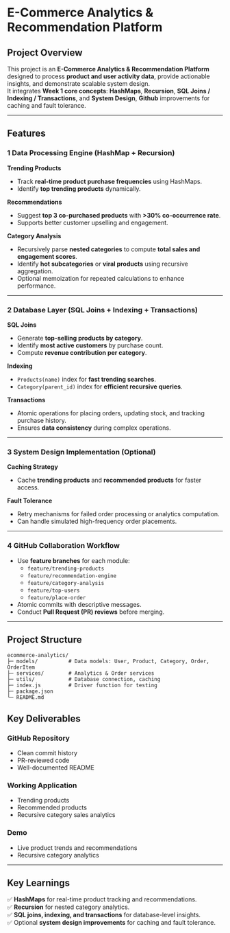 # E-Commerce Analytics & Recommendation Platform

## **Project Overview**
This project is an **E-Commerce Analytics & Recommendation Platform** designed to process **product and user activity data**, provide actionable insights, and demonstrate scalable system design.  
It integrates **Week 1 core concepts**: **HashMaps**, **Recursion**, **SQL Joins / Indexing / Transactions**, and **System Design**, **Github** improvements for caching and fault tolerance.

---

## **Features**

### 1️ Data Processing Engine (HashMap + Recursion)

**Trending Products**  
- Track **real-time product purchase frequencies** using HashMaps.  
- Identify **top trending products** dynamically.

**Recommendations**  
- Suggest **top 3 co-purchased products** with **>30% co-occurrence rate**.  
- Supports better customer upselling and engagement.

**Category Analysis**  
- Recursively parse **nested categories** to compute **total sales and engagement scores**.  
- Identify **hot subcategories** or **viral products** using recursive aggregation.  
- Optional memoization for repeated calculations to enhance performance.

---

### 2️ Database Layer (SQL Joins + Indexing + Transactions)

**SQL Joins**  
- Generate **top-selling products by category**.  
- Identify **most active customers** by purchase count.  
- Compute **revenue contribution per category**.

**Indexing**  
- `Products(name)` index for **fast trending searches**.  
- `Category(parent_id)` index for **efficient recursive queries**.

**Transactions**  
- Atomic operations for placing orders, updating stock, and tracking purchase history.  
- Ensures **data consistency** during complex operations.

---

### 3️ System Design Implementation (Optional)

**Caching Strategy**  
- Cache **trending products** and **recommended products** for faster access.

**Fault Tolerance**  
- Retry mechanisms for failed order processing or analytics computation.  
- Can handle simulated high-frequency order placements.

---

### 4️ GitHub Collaboration Workflow

- Use **feature branches** for each module:
  - `feature/trending-products`  
  - `feature/recommendation-engine`  
  - `feature/category-analysis`  
  - `feature/top-users`  
  - `feature/place-order`  
- Atomic commits with descriptive messages.  
- Conduct **Pull Request (PR) reviews** before merging.  

---

## **Project Structure**

```text
ecommerce-analytics/
├─ models/          # Data models: User, Product, Category, Order, OrderItem
├─ services/        # Analytics & Order services
├─ utils/           # Database connection, caching
├─ index.js         # Driver function for testing
├─ package.json
└─ README.md
```
##  Key Deliverables

### GitHub Repository
- Clean commit history
- PR-reviewed code
- Well-documented README

### Working Application
- Trending products
- Recommended products
- Recursive category sales analytics

### Demo
- Live product trends and recommendations
- Recursive category analytics
---

## Key Learnings

✅ **HashMaps** for real-time product tracking and recommendations.  
✅ **Recursion** for nested category analytics.  
✅ **SQL joins, indexing, and transactions** for database-level insights.  
✅ Optional **system design improvements** for caching and fault tolerance.
